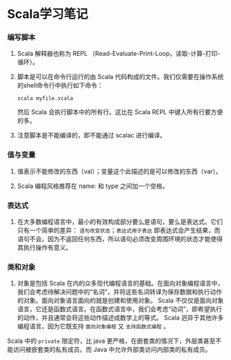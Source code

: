 # Scala学习笔记

### 编写脚本

1. Scala 解释器也称为 REPL （Read-Evaluate-Print-Loop，读取-计算-打印-循环）。

2. 脚本是可以在命令行运行的由 Scala 代码构成的文件。我们仅需要在操作系统的shell命令行中执行如下命令：
    ```shell
    scala myfile.scala
    ```
    然后 Scala 会执行脚本中的所有行。这比在 Scala REPL 中键入所有行要方便的多。

3. 注意脚本是不能编译的，即不能通过 scalac 进行编译。

### 值与变量

1. 值表示不能修改的东西（val）；变量这个此描述的是可以修改的东西（var）。

2. Scala 编程风格推荐在 name: 和 type 之间加一个空格。

### 表达式

1. 在大多数编程语言中，最小的有效构成部分要么是语句，要么是表达式。它们只有一个简单的差异：
    `语句改变状态`；`表达式用于表达`
    即表达式会产生结果，而语句不会。因为不返回任何东西，所以语句必须改变周围环境的状态才能使得其执行操作有意义。

### 类和对象

1. 对象是包括 Scala 在内的众多现代编程语言的基础。在面向对象编程语言中，我们会考虑待解决问题中的“名词”，并将这些名词转译为保存数据和执行动作的对象。面向对象语言面向的就是创建和使用对象。
    Scala 不仅仅是面向对象语言，它还是函数式语言。在函数式语言中，我们会考虑“动词”，即希望执行的动作，并且通常会将这些动作描述成数学上的等式。
    Scala 迥异于其他许多编程语言，因为它既支持 `面向对象编程` 又 `支持函数式编程` 。



Scala 中的 `private` 限定符，比 java 更严格，在嵌套类的情况下，外层类甚至不能访问被嵌套类的私有成员。而 Java 中允许外部类访问内部类的私有成员。
